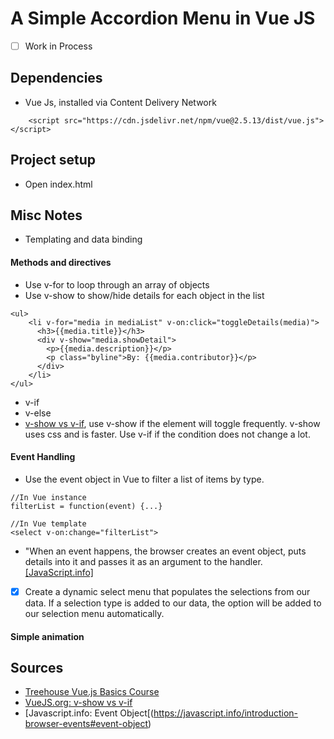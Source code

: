 # A Simple Accordion Menu in Vue JS

- [ ] Work in Process

## Dependencies

- Vue Js, installed via Content Delivery Network
```  
    <script src="https://cdn.jsdelivr.net/npm/vue@2.5.13/dist/vue.js"></script>
```

## Project setup

- Open index.html

## Misc Notes

- Templating and data binding

#### Methods and directives

- Use v-for to loop through an array of objects
- Use v-show to show/hide details for each object in the list
```
<ul>
    <li v-for="media in mediaList" v-on:click="toggleDetails(media)">
      <h3>{{media.title}}</h3> 
      <div v-show="media.showDetail">
        <p>{{media.description}}</p>
        <p class="byline">By: {{media.contributor}}</p>
      </div>
    </li>
</ul>
 ```
 
 - v-if
 - v-else
 - [v-show vs v-if](https://vuejs.org/v2/guide/conditional.html#v-if-vs-v-show), use v-show if the element will toggle frequently. v-show uses css and is faster.  Use v-if if the condition does not change a lot.
 
 
#### Event Handling
 
- Use the event object in Vue to filter a list of items by type. 
```
//In Vue instance
filterList = function(event) {...}

//In Vue template 
<select v-on:change="filterList">
```
- "When an event happens, the browser creates an event object, puts details into it and passes it as an argument to the handler. [[JavaScript.info]](https://javascript.info/introduction-browser-events#event-object)
- [X] Create a dynamic select menu that populates the selections from our data. If a selection type is added to our data, the option will be added to our selection menu automatically.




#### Simple animation
 

## Sources

- [Treehouse Vue.js Basics Course](https://teamtreehouse.com/library/vuejs-basics)
- [VueJS.org: v-show vs v-if](https://vuejs.org/v2/guide/conditional.html#v-if-vs-v-show)
- [Javascript.info: Event Object[(https://javascript.info/introduction-browser-events#event-object)
